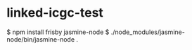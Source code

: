 # linked-icgc-test

$ npm install frisby jasmine-node
$ ./node_modules/jasmine-node/bin/jasmine-node .
